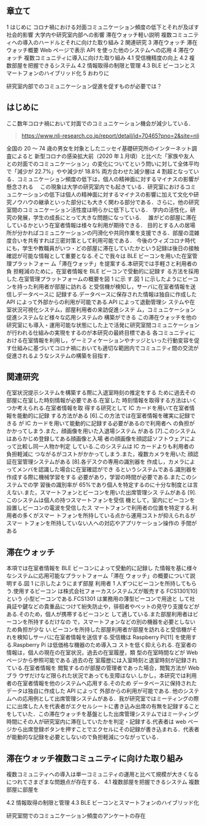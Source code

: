 ## 章立て

1 はじめに
コロナ禍における対面コミュニケーション頻度の低下とそれが及ぼす社会的影響
大学内や研究室内部への影響
滞在ウォッチ軽い説明
複数コミュニティへの導入のハードルとそれに向けた取り組み
2 関連研究
3 滞在ウォッチ
滞在ウォッチ概要
Web ページで表示
API を使った他のシステムへの応用
4 滞在ウォッチ 複数コミュニティに導入に向けた取り組み
4.1 受信機精度の向上
4.2 複数部屋を把握できるシステム
4.2 情報取得の制限と管理
4.3 BLE ビーコンとスマートフォンのハイブリッド化
5 おわりに

研究室内部でのコミュニケーション促進を促すものが必要では？

## はじめに

ここ数年コロナ禍において対面でのコミュニケーション機会が減少している．

> https://www.nli-research.co.jp/report/detail/id=70465?pno=2&site=nli

全国の 20 ～ 74 歳の男女を対象としたニッセイ基礎研究所のインターネット調査によると
新型コロナの感染拡大前（2020 年１月頃）と比べた「家族や友人との対面でのコミュニケーション」の変化についてという問いに対して全体平均で「減少が 22.7%」やや減少が 18.8% 両方合わせた減少層は 4 割超となっている．コミュニケーション頻度の低下は，個人の精神面に対するマイナスの影響が懸念される
　この現象は大学の研究室内でも起きている．研究室におけるコミュニケーションの低下は個人の精神面に対するマイナスの影響に加えて文化や研究ノウハウの継承といった部分にも大きく関わる部分である．さらに，他の研究室間のコミュニケーション活性度は明らかに低下している． 学内の活性化，研究の発展，学生の成長にとって大きな問題になっている.
　誰がどの部屋に滞在しているかという在室者情報は様々な利用が期待できる． 目的とする人の居場所が分かればコミュニケーションの円滑化や共同作業を支援できる．部屋の混雑度合いを共有すれば三密対策として利用可能である． 今後のウィズコロナ時代にも，学生や教職員がいつ・どの部屋に滞在していたかという記録は後日の接触確認が可能な情報として重要となる.そこで我々は BLE ビーコンを用いた在室管理プラットフォー ム「滞在ウォッチ」を提案する.本研究では手軽さと利用者の負 担軽減のために，在室者情報を BLE ビーコンで受動的に記録す る方法を採用した.在室管理プラットフォームの概要を図 1 に示 す.図 1 に示したようにビーコンを持った利用者が部屋に訪れる と受信機が検知し，サーバに在室者情報を送信しデータベースに 記録する.データベースに保存された情報は独自に作成した API によって外部からの利用が可能である.API によって退勤管理シ ステムや在室状況可視化システム，部屋利用者の来訪促進システ ム，コミュニケーション促進システムなど様々な応用システムの 構築ができる
この滞在ウォッチを他の研究室にも導入・運用可能な状態にした上で活発に研究室間コミュニケーションが行われる仕組みの実現をするのが本研究の最終目標である
各コミュニティにおける在室情報を利用し，ゲーミフィケーションやナッジといった行動変容を促す仕組みに基づいてコロナ禍においても適切な範囲内でコミュニティ間の交流が促進されるようなシステムの構築を目指す．

<!-- しかし複数コミュニティへの導入は単一コミュニティでの導入・運用と比べてさまざまなハードルが存在する．複数コミュニティでの導入・運用に向けた実装を行なっている. -->
<!-- それぞれの部屋に BLE ビーコンを受信する装置を設置しており，BLE ビーコンを携帯している人がいつ・どの部屋にいたのかを記録している． 履歴は Web サービスを通して参照可能であり今いる人をマップ上に可視化, 過去の履歴をグラフとして可視化したりできる．この仕組みに基づき研究室内でのコミュニケーションしたくなる仕組みづくりを進めている． 最終目標としてこの滞在ウォッチを他の研究室にも導入・運用可能な状態にすることで研究室間でのコミュニケーション促進を目指す -->

## 関連研究

在室状況提示システムを構築する際に入退室時刻の推定をする ために過去その部屋に在室した時刻情報が必要である.在室した 時刻情報を取得する方法はいくつか考えられる.在室者情報を取 得する研究として IC カードを用いて在室者情報を能動的に記録 する方法がある [6].この方法では在室者情報を確実に記録できる が IC カードを用いて能動的に記録する必要があるので利用者へ の負担がかかってしまう.また，顔画像を用いた入退場システム がある [7].このシステムはあらかじめ登録してある顔画像と入場 者の顔画像を顔認証ソフトウェアによって比較し同一人物か判定 している.このシステムは IC カードよりも利用者の負担軽減に つながるがコストがかかってしまう.また，複数カメラを用いた 顔認証在室管理システムがある [8].各デスクの専用の識別器を 作成し，カメラによってメンバを認識した場合に在室確認ができ るというシステムである.識別器を作成する際に機械学習をする 必要があり，学習の時間が必要である.またこのシステムでの学 習後の識別率が 65%であり個人を特定するのに十分な制度とは言 えない.また，スマートフォンとビーコンを用いた出席管理シス テムがある [9].このシステムは個人の持つスマートフォンを受信 機として，室内にビーコンを設置しビーコンの電波を受信したス マートフォンで利用者の位置を特定する.利用者の多くがスマー トフォンを所持している点から運用コストが抑えられるがスマー トフォンを所持していない人への対応やアプリケーション操作の 手間がある

## 滞在ウォッチ

本項では在室者情報を BLE ビーコンによって受動的に記録し た情報を基に様々なシステムに応用可能なプラットフォーム「滞在 ウォッチ」の概要について説明する.図 1 に示したようにまず部屋 利用者 1 人ずつにビーコンを所持してもらう.使用するビーコン は株式会社フォーカスシステムズが販売する FCS1301[10] という 小型ビーコンである.FCS1301 は業務用の薄型ビーコンで用途と して社員証や鍵などの貴重品につけて紛失防止や，徘徊者やペットの見守り支援などがある.そのため，個人が携帯するビーコンと して適している.また部屋利用者はビーコンを所持するだけなの で，スマートフォンなどの別の機器を必要としないため負担が少な い.ビーコンを所持した部屋利用者が部屋を訪れると受信機がそ れを検知しサーバに在室者情報を送信する.受信機は Raspberry Pi[11] を使用する.Raspberry Pi は低価格な機器のため導入コ ストを低く抑えられる.
在室者の情報は，個人の現在の在室状況，過去の在室履歴，類 型の在室時間などが Web ページから参照可能である.過去の在 室履歴には入室時刻と退室時刻が記録されている.在室者情報を 閲覧するのが部屋の管理者であった場合，閲覧方法が Web ブラ ウザだけなど限られた状況であっても支障はない.しかし，本研究では利用者の在室者情報を他のシステムへ応用する.そのため データベースに保持されたデータは独自に作成した API によって 外部からの利用が可能である.
他のシステムへの応用例として出席管理システムがある．我が研究室ではミーティングの際にに出席した人を代表者がエクセルシートに書き込み出席の有無を記録することをしていた．この滞在ウォッチを基盤とした出席管理システムではミーティング時間にその人が研究室内に滞在していたかを判定・記録する.代表者は web ページから出席登録ボタンを押すことでエクセルにその記録が書き込まれる．代表者が能動的な記録を必要としないので負担軽減につながっている．

## 滞在ウォッチ複数コミュニティに向けた取り組み

複数コミュニティへの導入は単一コミュニティの運用と比べて規模が大きくなるにつれてさまざまな問題点が存在する．
4.1 複数部屋を把握できるシステム
複数部屋に部屋を

4.2 情報取得の制限と管理
4.3 BLE ビーコンとスマートフォンのハイブリッド化

研究室間でのコミュニケーション頻度のアンケートの存在
